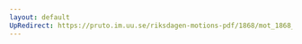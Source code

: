 ```yaml
---
layout: default
UpRedirect: https://pruto.im.uu.se/riksdagen-motions-pdf/1868/mot_1868__ak__195.pdf
---
```

